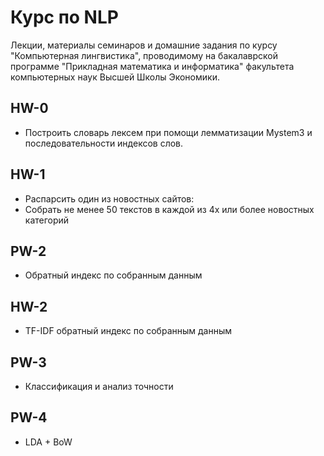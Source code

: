 # Курс по NLP

Лекции, материалы семинаров и домашние задания по курсу "Компьютерная лингвистика", проводимому на бакалаврской программе
"Прикладная математика и информатика" факультета компьютерных наук Высшей Школы Экономики.

## HW-0

- Построить словарь лексем при помощи лемматизации Mystem3 и последовательности индексов слов.

## HW-1

* Распарсить один из новостных сайтов:
* Собрать не менее 50 текстов в каждой из 4х или более новостных категорий

## PW-2

* Обратный индекс по собранным данным

## HW-2

* TF-IDF обратный индекс по собранным данным

## PW-3

* Классификация и анализ точности

## PW-4

* LDA + BoW
